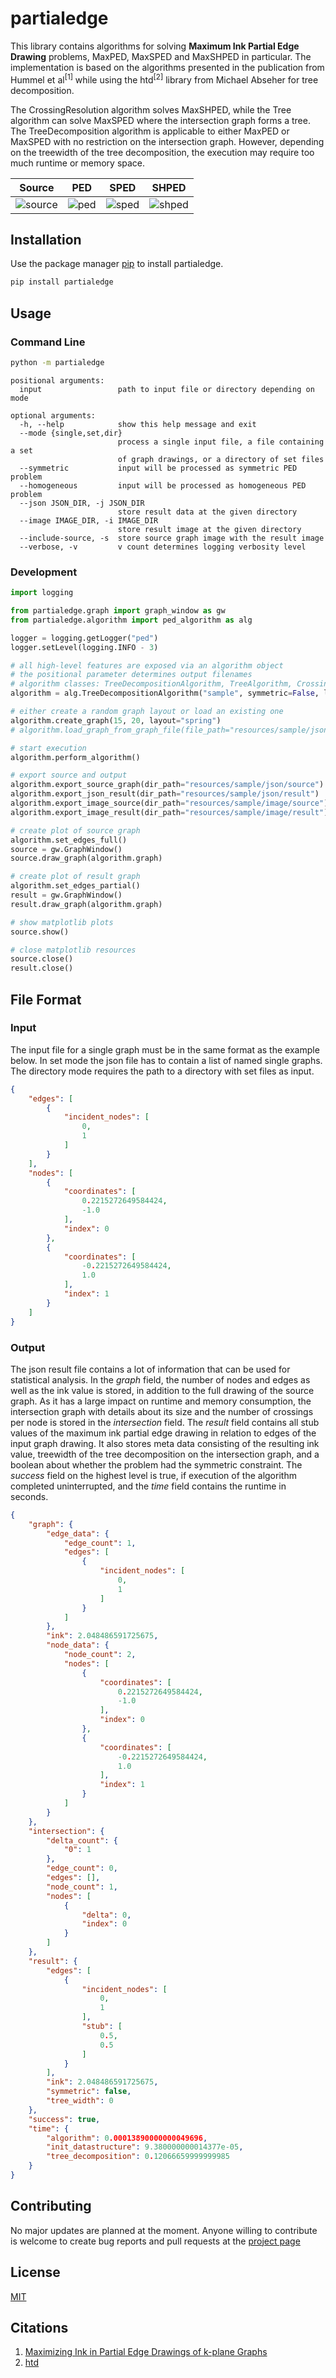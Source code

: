 # partialedge

This library contains algorithms for solving **Maximum Ink Partial Edge Drawing** problems, MaxPED, MaxSPED and MaxSHPED in particular.
The implementation is based on the algorithms presented in the publication from Hummel et al<sup>[1]</sup> while using the htd<sup>[2]</sup> library from Michael Abseher for tree decomposition.

The CrossingResolution algorithm solves MaxSHPED, while the Tree algorithm can solve MaxSPED where the intersection graph forms a tree.
The TreeDecomposition algorithm is applicable to either MaxPED or MaxSPED with no restriction on the intersection graph.
However, depending on the treewidth of the tree decomposition, the execution may require too much runtime or memory space.


Source | PED | SPED | SHPED
:-----:|:---:|:----:|:-----:
![source](https://bitbucket.org/Remvipomed/partialedgedrawing/raw/master/img/source.png) | ![ped](https://bitbucket.org/Remvipomed/partialedgedrawing/raw/master/img/ped.png) | ![sped](https://bitbucket.org/Remvipomed/partialedgedrawing/raw/master/img/sped.png) | ![shped](https://bitbucket.org/Remvipomed/partialedgedrawing/raw/master/img/shped.png)


## Installation

Use the package manager [pip](https://pip.pypa.io/en/stable/) to install partialedge.

```bash
pip install partialedge
```

## Usage

### Command Line

```bash
python -m partialedge
```

```
positional arguments:
  input                 path to input file or directory depending on mode

optional arguments:
  -h, --help            show this help message and exit
  --mode {single,set,dir}
                        process a single input file, a file containing a set
                        of graph drawings, or a directory of set files
  --symmetric           input will be processed as symmetric PED problem
  --homogeneous         input will be processed as homogeneous PED problem
  --json JSON_DIR, -j JSON_DIR
                        store result data at the given directory
  --image IMAGE_DIR, -i IMAGE_DIR
                        store result image at the given directory
  --include-source, -s  store source graph image with the result image
  --verbose, -v         v count determines logging verbosity level
```


### Development

```python
import logging

from partialedge.graph import graph_window as gw
from partialedge.algorithm import ped_algorithm as alg

logger = logging.getLogger("ped")
logger.setLevel(logging.INFO - 3)

# all high-level features are exposed via an algorithm object
# the positional parameter determines output filenames
# algorithm classes: TreeDecompositionAlgorithm, TreeAlgorithm, CrossingResolutionAlgorithm
algorithm = alg.TreeDecompositionAlgorithm("sample", symmetric=False, logger=logger)

# either create a random graph layout or load an existing one
algorithm.create_graph(15, 20, layout="spring")
# algorithm.load_graph_from_graph_file(file_path="resources/sample/json/source/sample.json")

# start execution
algorithm.perform_algorithm()

# export source and output
algorithm.export_source_graph(dir_path="resources/sample/json/source")
algorithm.export_json_result(dir_path="resources/sample/json/result")
algorithm.export_image_source(dir_path="resources/sample/image/source")
algorithm.export_image_result(dir_path="resources/sample/image/result")

# create plot of source graph
algorithm.set_edges_full()
source = gw.GraphWindow()
source.draw_graph(algorithm.graph)

# create plot of result graph
algorithm.set_edges_partial()
result = gw.GraphWindow()
result.draw_graph(algorithm.graph)

# show matplotlib plots
source.show()

# close matplotlib resources
source.close()
result.close()
```


## File Format

### Input

The input file for a single graph must be in the same format as the example below.
In set mode the json file has to contain a list of named single graphs.
The directory mode requires the path to a directory with set files as input.

```json
{
    "edges": [
        {
            "incident_nodes": [
                0,
                1
            ]
        }
    ],
    "nodes": [
        {
            "coordinates": [
                0.2215272649584424,
                -1.0
            ],
            "index": 0
        },
        {
            "coordinates": [
                -0.2215272649584424,
                1.0
            ],
            "index": 1
        }
    ]
}
```


### Output

The json result file contains a lot of information that can be used for statistical analysis.
In the *graph* field, the number of nodes and edges as well as the ink value is stored, in addition to the full drawing of the source graph.
As it has a large impact on runtime and memory consumption, the intersection graph with details about its size and the number of crossings per node is stored in the *intersection* field.
The *result* field contains all stub values of the maximum ink partial edge drawing in relation to edges of the input graph drawing.
It also stores meta data consisting of the resulting ink value, treewidth of the tree decomposition on the intersection graph, and a boolean about whether the problem had the symmetric constraint.
The *success* field on the highest level is true, if execution of the algorithm completed uninterrupted, and the *time* field contains the runtime in seconds.


```json
{
    "graph": {
        "edge_data": {
            "edge_count": 1,
            "edges": [
                {
                    "incident_nodes": [
                        0,
                        1
                    ]
                }
            ]
        },
        "ink": 2.048486591725675,
        "node_data": {
            "node_count": 2,
            "nodes": [
                {
                    "coordinates": [
                        0.2215272649584424,
                        -1.0
                    ],
                    "index": 0
                },
                {
                    "coordinates": [
                        -0.2215272649584424,
                        1.0
                    ],
                    "index": 1
                }
            ]
        }
    },
    "intersection": {
        "delta_count": {
            "0": 1
        },
        "edge_count": 0,
        "edges": [],
        "node_count": 1,
        "nodes": [
            {
                "delta": 0,
                "index": 0
            }
        ]
    },
    "result": {
        "edges": [
            {
                "incident_nodes": [
                    0,
                    1
                ],
                "stub": [
                    0.5,
                    0.5
                ]
            }
        ],
        "ink": 2.048486591725675,
        "symmetric": false,
        "tree_width": 0
    },
    "success": true,
    "time": {
        "algorithm": 0.00013890000000049696,
        "init_datastructure": 9.380000000014377e-05,
        "tree_decomposition": 0.12066659999999985
    }
}
```


## Contributing

No major updates are planned at the moment. 
Anyone willing to contribute is welcome to create bug reports and pull requests at the [project page](https://bitbucket.org/Remvipomed/partialedgedrawing/src/master/)


## License

[MIT](https://choosealicense.com/licenses/mit/)


## Citations

1. [Maximizing Ink in Partial Edge Drawings of k-plane Graphs](https://doi.org/10.1007/978-3-030-35802-0_25)
2. [htd](https://github.com/mabseher/htd)
